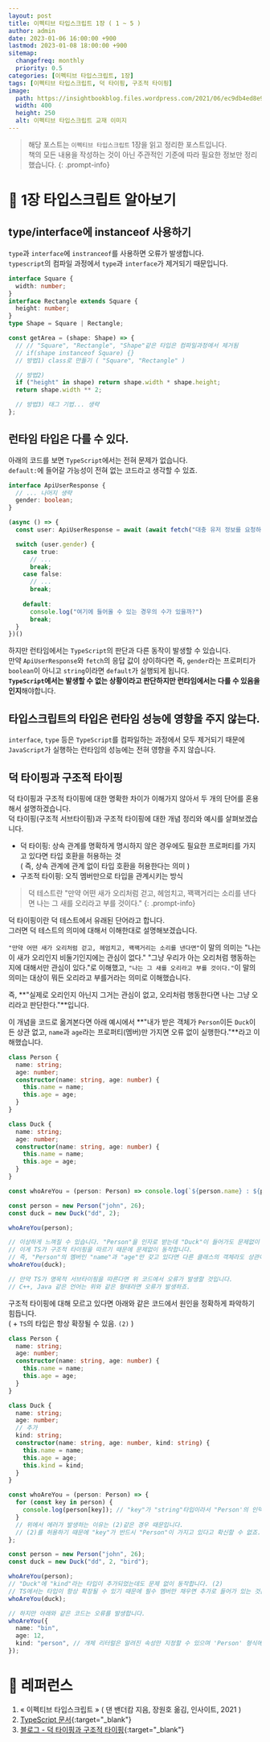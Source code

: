 ```yaml
---
layout: post
title: 이펙티브 타입스크립트 1장 ( 1 ~ 5 )
author: admin
date: 2023-01-06 16:00:00 +900
lastmod: 2023-01-08 18:00:00 +900
sitemap:
  changefreq: monthly
  priority: 0.5
categories: [이펙티브 타입스크립트, 1장]
tags: [이펙티브 타입스크립트, 덕 타이핑, 구조적 타이핑]
image:
  path: https://insightbookblog.files.wordpress.com/2021/06/ec9db4ed8e99ed8bb0ebb88c-ed8380ec9e85ec8aa4ed81aceba6bded8ab8-ec9e85ecb2b4ed919ceca780.jpg?w=640
  width: 400
  height: 250
  alt: 이펙티브 타입스크립트 교재 이미지
---
```


> 해당 포스트는 `이펙티브 타입스크립트` 1장을 읽고 정리한 포스트입니다.<br />책의 모든 내용을 작성하는 것이 아닌 주관적인 기준에 따라 필요한 정보만 정리했습니다.
{: .prompt-info}

# 📖 1장 타입스크립트 알아보기

## type/interface에 instanceof 사용하기
`type`과  `interface`에 `instranceof`를 사용하면 오류가 발생합니다.<br />
`typescript`의 컴파일 과정에서 `type`과  `interface`가 제거되기 때문입니다.<br />

```ts
interface Square {
  width: number;
}
interface Rectangle extends Square {
  height: number;
}
type Shape = Square | Rectangle;

const getArea = (shape: Shape) => {
  // // "Square", "Rectangle", "Shape"같은 타입은 컴파일과정에서 제거됨
  // if(shape instanceof Square) {}
  // 방법1) class로 만들기 ( "Square", "Rectangle" )

  // 방법2)
  if ("height" in shape) return shape.width * shape.height;
  return shape.width ** 2;

  // 방법3) 태그 기법... 생략
};
```

## 런타임 타입은 다를 수 있다.
아래의 코드를 보면 `TypeScript`에서는 전혀 문제가 없습니다.<br />
`default:`에 들어갈 가능성이 전혀 없는 코드라고 생각할 수 있죠.<br />

```ts
interface ApiUserResponse {
  // ... 나머지 생략
  gender: boolean;
}

(async () => {
  const user: ApiUserResponse = await (await fetch("대충 유저 정보를 요청하는 URL")).json();

  switch (user.gender) {
    case true:
      // ...
      break;
    case false:
      // ...
      break;
  
    default:
      console.log("여기에 들어올 수 있는 경우의 수가 있을까?")
      break;
  }
})()
```

하지만 런타임에서는 `TypeScript`의 판단과 다른 동작이 발생할 수 있습니다.<br />
만약 `ApiUserResponse`와 `fetch`의 응답 값이 상이하다면 즉, `gender`라는 프로퍼티가 `boolean`이 아니고 `string`이라면 `default`가 실행되게 됩니다.<br />
**`TypeScript`에서는 발생할 수 없는 상황이라고 판단하지만 런타임에서는 다를 수 있음을 인지**해야합니다.<br />

## 타입스크립트의 타입은 런타임 성능에 영향을 주지 않는다.
`interface`, `type` 등은 `TypeScript`를 컴파일하는 과정에서 모두 제거되기 때문에 `JavaScript`가 실행하는 런타임의 성능에는 전혀 영향을 주지 않습니다.<br />

## 덕 타이핑과 구조적 타이핑
덕 타이핑과 구조적 타이핑에 대한 명확한 차이가 이해가지 않아서 두 개의 단어를 혼용해서 설명하겠습니다.<br />
덕 타이핑(구조적 서브타이핑)과 구조적 타이핑에 대한 개념 정리와 예시를 살펴보겠습니다.<br />

+ 덕 타이핑: 상속 관계를 명확하게 명시하지 않은 경우에도 필요한 프로퍼티를 가지고 있다면 타입 호환을 허용하는 것<br />( 즉, 상속 관계에 관계 없이 타입 호환을 허용한다는 의미 )
+ 구조적 타이핑: 오직 멤버만으로 타입을 관계시키는 방식

> 덕 테스트란 "만약 어떤 새가 오리처럼 걷고, 헤엄치고, 꽥꽥거리는 소리를 낸다면 나는 그 새를 오리라고 부를 것이다."
{: .prompt-info}

덕 타이핑이란 덕 테스트에서 유래된 단어라고 합니다.<br />
그러면 덕 테스트의 의미에 대해서 이해한대로 설명해보겠습니다.<br />

`"만약 어떤 새가 오리처럼 걷고, 헤엄치고, 꽥꽥거리는 소리를 낸다면"`이 말의 의미는 "나는 이 새가 오리인지 비둘기인지에는 관심이 없다." "그냥 우리가 아는 오리처럼 행동하는지에 대해서만 관심이 있다."로 이해했고,
`"나는 그 새를 오리라고 부를 것이다."`이 말의 의미는 대상이 뭐든 오리라고 부를거라는 의미로 이해했습니다.<br />

즉, **"실제로 오리인지 아닌지 그거는 관심이 없고, 오리처럼 행동한다면 나는 그냥 오리라고 판단한다."**입니다.<br />

이 개념을 코드로 옮겨본다면 아래 예시에서 **"내가 받은 객체가 `Person`이든 `Duck`이든 상관 없고, `name`과 `age`라는 프로퍼티(멤버)만 가지면 오류 없이 실행한다."**라고 이해했습니다.<br />

```ts
class Person {
  name: string;
  age: number;
  constructor(name: string, age: number) {
    this.name = name;
    this.age = age;
  }
}

class Duck {
  name: string;
  age: number;
  constructor(name: string, age: number) {
    this.name = name;
    this.age = age;
  }
}

const whoAreYou = (person: Person) => console.log(`${person.name} : ${person.age}`);

const person = new Person("john", 26);
const duck = new Duck("dd", 2);

whoAreYou(person);

// 이상하게 느껴질 수 있습니다. "Person"을 인자로 받는데 "Duck"이 들어가도 문제없이 동작하죠.
// 이게 TS가 구조적 타이핑을 따르기 때문에 문제없이 동작합니다.
// 즉, "Person"의 멤버인 "name"과 "age"만 갖고 있다면 다른 클래스의 객체라도 상관이 없다는 의미입니다.
whoAreYou(duck);

// 만약 TS가 명목적 서브타이핑을 따른다면 위 코드에서 오류가 발생할 것입니다.
// C++, Java 같은 언어는 위와 같은 형태라면 오류가 발생하죠.
```

구조적 타이핑에 대해 모르고 있다면 아래와 같은 코드에서 원인을 정확하게 파악하기 힘듭니다.<br />
( + `TS`의 타입은 항상 확장될 수 있음. `(2)` )

```ts
class Person {
  name: string;
  age: number;
  constructor(name: string, age: number) {
    this.name = name;
    this.age = age;
  }
}

class Duck {
  name: string;
  age: number;
  // 추가
  kind: string;
  constructor(name: string, age: number, kind: string) {
    this.name = name;
    this.age = age;
    this.kind = kind;
  }
}

const whoAreYou = (person: Person) => {
  for (const key in person) {
    console.log(person[key]); // "key"가 "string"타입이라서 "Person'의 인덱스로 사용할 수 없다는 에러가 발생합니다.
  }
  // 위에서 에러가 발생하는 이유는 (2)같은 경우 때문입니다.
  // (2)를 허용하기 때문에 "key"가 반드시 "Person"이 가지고 있다고 확신할 수 없죠.
};

const person = new Person("john", 26);
const duck = new Duck("dd", 2, "bird");

whoAreYou(person);
// "Duck"에 "kind"라는 타입이 추가되었는데도 문제 없이 동작합니다. (2)
// TS에서는 타입이 항상 확장될 수 있기 때문에 필수 멤버만 채우면 추가로 들어가 있는 것은 오류를 내지 않습니다.
whoAreYou(duck);

// 하지만 아래와 같은 코드는 오류를 발생합니다.
whoAreYou({
  name: "bin",
  age: 12,
  kind: "person", // 개체 리터럴은 알려진 속성만 지정할 수 있으며 'Person' 형식에 'kind'이(가) 없습니다.
});
```


# 📮 레퍼런스
1. « 이펙티브 타입스크립트 » ( 댄 밴더캄 지음, 장원호 옮김, 인사이트, 2021 )
2. [TypeScript 문서](https://www.typescriptlang.org/ko/docs/handbook/type-compatibility.html){:target="_blank"}
3. [블로그 - 덕 타이핑과 구조적 타이핑](https://vallista.kr/%EB%8D%95-%ED%83%80%EC%9D%B4%ED%95%91%EA%B3%BC-%EA%B5%AC%EC%A1%B0%EC%A0%81-%ED%83%80%EC%9D%B4%ED%95%91){:target="_blank"}
